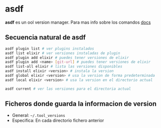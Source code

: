 # asdf

**asdf** es un ool version manager.
Para mas info sobre los comandos [docs](ttps://asdf-vm.com/manage/commands.html)

## Secuencia natural de asdf

```bash
asdf plugin list # ver plugins instalados
asdf list elixir # ver versiones instaladas de plugin
asdf plugin add elixir # puedes tener versiones de elixir
asdf plugin add <name> [git-url] # puedes tener versiones de elixir
asdf list-all elixir # lista las versiones disponibles
asdf install elixir <version> # instala la version
asdf global elixir <version> # usa la version de forma predeterminada
asdf local elixir <version> # usa la version en el directorio actual
```


```bash
asdf current # ver las versiones para el directoria actual
```

## Ficheros donde guarda la informacion de version

- General: `~/.tool_versions`
- Especifica: En cada directorio fichero anterior
